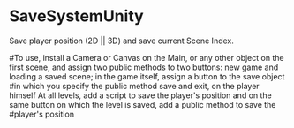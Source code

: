 # SaveSystemUnity
Save player position (2D || 3D) and save current Scene Index.

#To use, install a Camera or Canvas on the Main, or any other object on the first scene, and assign two public methods to two buttons: new game and loading a saved scene; in the game itself, assign a button to the save object #in which you specify the public method save and exit, on the player himself At all levels, add a script to save the player's position and on the same button on which the level is saved, add a public method to save the #player's position
